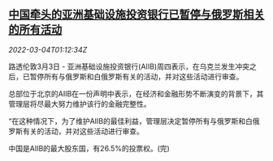 <!--1646357463000-->
[中国牵头的亚洲基础设施投资银行已暂停与俄罗斯相关的所有活动](https://cn.reuters.com/article/aiib-ru-belarus-0304-idCNKCS2L102Q)
------

<div><i>2022-03-04T01:12:34Z</i></div><p>路透伦敦3月3日 - 亚洲基础设施投资银行(AIIB)周四表示，在乌克兰发生冲突之后，已暂停所有与俄罗斯和白俄罗斯有关的活动，并对这些活动进行审查。</p><p>总部位于北京的AIIB在一份声明中表示，在经济和金融形势不断演变的背景下，其管理层将尽最大努力维护该行的金融完整性。</p><p>“在这种情况下，为了维护AIIB的最佳利益，管理层决定暂停所有与俄罗斯和白俄罗斯有关的活动，并对这些活动进行审查。</p><p>中国是AIIB的最大股东国，有26.5%的投票权。(完)</p>
